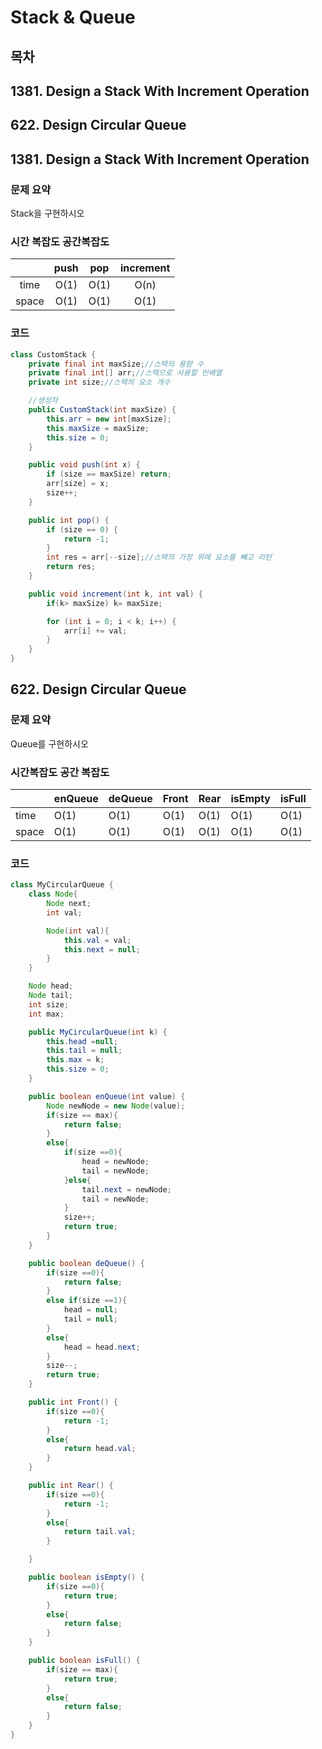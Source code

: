 # Stack & Queue

## 목차
## 1381. Design a Stack With Increment Operation
## 622. Design Circular Queue





## 1381. Design a Stack With Increment Operation

### 문제 요약
Stack을 구현하시오

### 시간 복잡도 공간복잡도
|       | push | pop  | increment |
| :---: |:----:|:----:|:---------:|
| time  | O(1) | O(1) |   O(n)    |
| space | O(1) | O(1) |   O(1)    |

### 코드
```java
class CustomStack {
    private final int maxSize;//스택의 용량 수
    private final int[] arr;//스택으로 사용할 빈배열
    private int size;//스택의 요소 개수

    //생성자
    public CustomStack(int maxSize) {
        this.arr = new int[maxSize];
        this.maxSize = maxSize;
        this.size = 0;
    }

    public void push(int x) {
        if (size == maxSize) return;
        arr[size] = x;
        size++;
    }

    public int pop() {
        if (size == 0) {
            return -1;
        }
        int res = arr[--size];//스택의 가장 위에 요소를 빼고 리턴
        return res;
    }

    public void increment(int k, int val) {
        if(k> maxSize) k= maxSize;

        for (int i = 0; i < k; i++) {
            arr[i] += val;
        }
    }
}
```


## 622. Design Circular Queue
### 문제 요약
Queue를 구현하시오

### 시간복잡도 공간 복잡도
|       | enQueue | deQueue | Front | Rear | isEmpty | isFull |
| ----- |---------|---------|-------|------|---------|--------|
| time  | O(1)    | O(1)    | O(1)  | O(1) | O(1)    | O(1)   |
| space | O(1)    | O(1)    | O(1)  | O(1) | O(1)    | O(1)   |


### 코드
```java
class MyCircularQueue {
    class Node{
        Node next;
        int val;

        Node(int val){
            this.val = val;
            this.next = null;
        }
    }

    Node head;
    Node tail;
    int size;
    int max;

    public MyCircularQueue(int k) {
        this.head =null;
        this.tail = null;
        this.max = k;
        this.size = 0;
    }

    public boolean enQueue(int value) {
        Node newNode = new Node(value);
        if(size == max){
            return false;
        }
        else{
            if(size ==0){
                head = newNode;
                tail = newNode;
            }else{
                tail.next = newNode;
                tail = newNode;
            }
            size++;
            return true;
        }
    }

    public boolean deQueue() {
        if(size ==0){
            return false;
        }
        else if(size ==1){
            head = null;
            tail = null;
        }
        else{
            head = head.next;
        }
        size--;
        return true;
    }

    public int Front() {
        if(size ==0){
            return -1;
        }
        else{
            return head.val;
        }
    }

    public int Rear() {
        if(size ==0){
            return -1;
        }
        else{
            return tail.val;
        }

    }

    public boolean isEmpty() {
        if(size ==0){
            return true;
        }
        else{
            return false;
        }
    }

    public boolean isFull() {
        if(size == max){
            return true;
        }
        else{
            return false;
        }
    }
}
```


